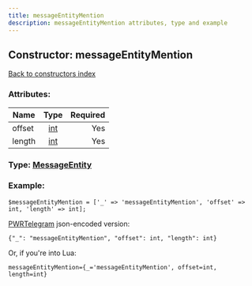```yaml
---
title: messageEntityMention
description: messageEntityMention attributes, type and example
---
```

## Constructor: messageEntityMention  
[Back to constructors index](index.md)



### Attributes:

| Name     |    Type       | Required |
|----------|:-------------:|---------:|
|offset|[int](../types/int.md) | Yes|
|length|[int](../types/int.md) | Yes|



### Type: [MessageEntity](../types/MessageEntity.md)


### Example:

```
$messageEntityMention = ['_' => 'messageEntityMention', 'offset' => int, 'length' => int];
```  

[PWRTelegram](https://pwrtelegram.xyz) json-encoded version:

```
{"_": "messageEntityMention", "offset": int, "length": int}
```


Or, if you're into Lua:  


```
messageEntityMention={_='messageEntityMention', offset=int, length=int}

```


